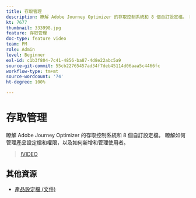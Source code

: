 ```yaml
---
title: 存取管理
description: 瞭解 Adobe Journey Optimizer 的存取控制系統和 8 個自訂設定檔。 瞭解如何管理產品設定檔和權限，以及如何新增和管理使用者。
kt: 7677
thumbnail: 333998.jpg
feature: 存取管理
doc-type: feature video
team: PM
role: Admin
level: Beginner
exl-id: c1b3f804-7c41-4856-ba87-4d8e22abc5a9
source-git-commit: 55cb22765457ad34f7deb45114d06aaa5c4466fc
workflow-type: tm+mt
source-wordcount: '74'
ht-degree: 100%

---
```


# 存取管理

瞭解 Adobe Journey Optimizer 的存取控制系統和 8 個自訂設定檔。 瞭解如何管理產品設定檔和權限，以及如何新增和管理使用者。

>[!VIDEO](https://video.tv.adobe.com/v/333998?quality=12)

## 其他資源

* [產品設定檔 (文件)](https://experienceleague.adobe.com/docs/journey-optimizer/using/administration/ootb-product-profiles.html?lang=zh-Hant)
